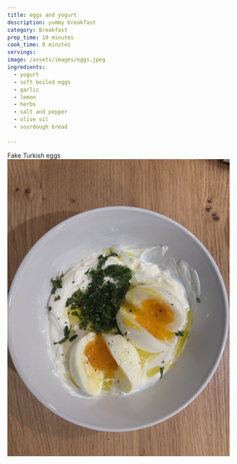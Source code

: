 ```yaml
---
title: eggs and yogurt
description: yummy breakfast
category: Breakfast
prep_time: 10 minutes
cook_time: 0 minutes
servings:
image: /assets/images/eggs.jpeg
ingredients:
  - yogurt
  - soft boiled eggs
  - garlic
  - lemon
  - herbs
  - salt and pepper
  - olive oil
  - sourdough bread

---
```


Fake Turkish eggs
![close-up](/assets/images/eggs-yogurt.jpeg)
